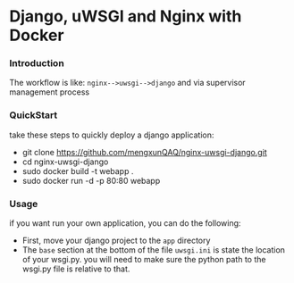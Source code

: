 # Django, uWSGI and Nginx with Docker

### Introduction

The workflow is like: `nginx-->uwsgi-->django` and via supervisor management process


### QuickStart

take these steps to quickly deploy a django application:

- git clone https://github.com/mengxunQAQ/nginx-uwsgi-django.git
- cd nginx-uwsgi-django
- sudo docker build -t webapp .
- sudo docker run -d -p 80:80 webapp


### Usage

if you want run your own application, you can do the following:

- First, move your django project to the `app` directory
- The `base` section at the bottom of the file `uwsgi.ini` is state the location of your wsgi.py. you will need to make sure the python path to the wsgi.py file is relative to that.
